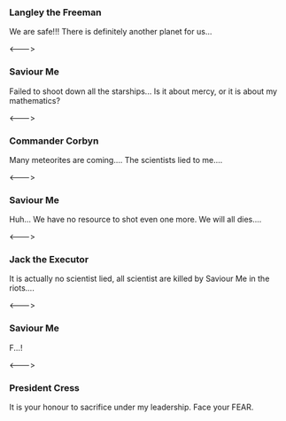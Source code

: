 ### Langley the Freeman

We are safe!!! There is definitely another planet for us...

<--->

### Saviour Me
<!-- AVATAR_ALIGN_RIGHT -->

Failed to shoot down all the starships... Is it about mercy, or it is about my mathematics? 

<--->

### Commander Corbyn

Many meteorites are coming.... The scientists lied to me....

<--->

### Saviour Me
<!-- AVATAR_ALIGN_RIGHT -->

Huh... We have no resource to shot even one more. We will all dies....

<--->

### Jack the Executor

It is actually no scientist lied, all scientist are killed by Saviour Me in the riots....

<--->

### Saviour Me
<!-- AVATAR_ALIGN_RIGHT -->

F...!

<--->

### President Cress

It is your honour to sacrifice under my leadership. Face your FEAR.